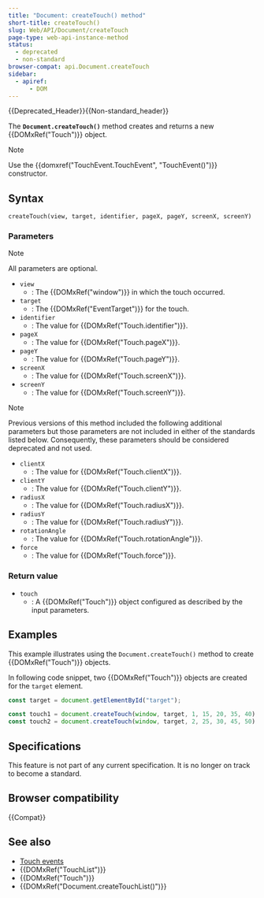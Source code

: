 ```yaml
---
title: "Document: createTouch() method"
short-title: createTouch()
slug: Web/API/Document/createTouch
page-type: web-api-instance-method
status:
  - deprecated
  - non-standard
browser-compat: api.Document.createTouch
sidebar:
  - apiref:
      - DOM
---
```


{{Deprecated_Header}}{{Non-standard_header}}

The **`Document.createTouch()`** method creates and returns a new {{DOMxRef("Touch")}} object.

> [!NOTE]
> Use the {{domxref("TouchEvent.TouchEvent", "TouchEvent()")}} constructor.

## Syntax

```js-nolint
createTouch(view, target, identifier, pageX, pageY, screenX, screenY)
```

### Parameters

> [!NOTE]
> All parameters are optional.

- `view`
  - : The {{DOMxRef("window")}} in which the touch occurred.
- `target`
  - : The {{DOMxRef("EventTarget")}} for the touch.
- `identifier`
  - : The value for {{DOMxRef("Touch.identifier")}}.
- `pageX`
  - : The value for {{DOMxRef("Touch.pageX")}}.
- `pageY`
  - : The value for {{DOMxRef("Touch.pageY")}}.
- `screenX`
  - : The value for {{DOMxRef("Touch.screenX")}}.
- `screenY`
  - : The value for {{DOMxRef("Touch.screenY")}}.

> [!NOTE]
> Previous versions of this method included the
> following additional parameters but those parameters are not included in either of the
> standards listed below. Consequently, these parameters should be considered deprecated
> and not used.

- `clientX`
  - : The value for {{DOMxRef("Touch.clientX")}}.
- `clientY`
  - : The value for {{DOMxRef("Touch.clientY")}}.
- `radiusX`
  - : The value for {{DOMxRef("Touch.radiusX")}}.
- `radiusY`
  - : The value for {{DOMxRef("Touch.radiusY")}}.
- `rotationAngle`
  - : The value for {{DOMxRef("Touch.rotationAngle")}}.
- `force`
  - : The value for {{DOMxRef("Touch.force")}}.

### Return value

- `touch`
  - : A {{DOMxRef("Touch")}} object configured as described by the input parameters.

## Examples

This example illustrates using the `Document.createTouch()` method to
create {{DOMxRef("Touch")}} objects.

In following code snippet, two {{DOMxRef("Touch")}} objects are created for the
`target` element.

```js
const target = document.getElementById("target");

const touch1 = document.createTouch(window, target, 1, 15, 20, 35, 40);
const touch2 = document.createTouch(window, target, 2, 25, 30, 45, 50);
```

## Specifications

This feature is not part of any current specification. It is no longer on track to become a standard.

## Browser compatibility

{{Compat}}

## See also

- [Touch events](/en-US/docs/Web/API/Touch_events)
- {{DOMxRef("TouchList")}}
- {{DOMxRef("Touch")}}
- {{DOMxRef("Document.createTouchList()")}}
